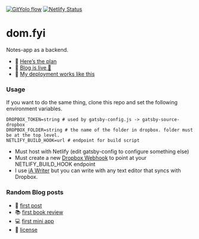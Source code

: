 [![GitYolo flow](https://img.shields.io/badge/Flow-GitYolo-ff69b4)](https://dom.fyi/2019.240) [![Netlify Status](https://api.netlify.com/api/v1/badges/8f857d1f-c68f-424f-a4d2-b473fc4ccddb/deploy-status)](https://app.netlify.com/sites/domfyi/deploys)

# dom.fyi

Notes-app as a backend.

- 🚀 [Here’s the plan]
- 🚀 [Blog is live 🎉]
- 🚀 [My deployment works like this]

### Usage

If you want to do the same thing, clone this repo and set the following environment variables.

```
DROPBOX_TOKEN=string # used by gatsby-config.js -> gatsby-source-dropbox
DROPBOX_FOLDER=string # the name of the folder in dropbox. folder must be at the top level.
NETLIFY_BUILD_HOOK=url # endpoint for build script
```

- Must host with Netlify (edit gatsby-config to configure something else)
- Must create a new [Dropbox Webhook] to point at your NETLIFY_BUILD_HOOK endpoint
- I use [iA Writer] but you can write with any text editor that syncs with Dropbox.

### Random Blog posts

- 🚂 [first post]
- 📚 [first book review]
- 💻 [first mini app]
- 📄 [license]


[here’s the plan]: https://dom.fyi/2019.218
[blog is live 🎉]: https://dom.fyi/2019.221
[my deployment works like this]: https://dom.fyi/2019.224
[dropbox webhook]: https://www.dropbox.com/developers/reference/webhooks
[ia writer]: https://ia.net/writer
[first post]: https://dom.fyi/2019.216
[first book review]: https://dom.fyi/2019.237
[first mini app]: https://dom.fyi/2019.242
[license]: https://dom.fyi/2019.246
